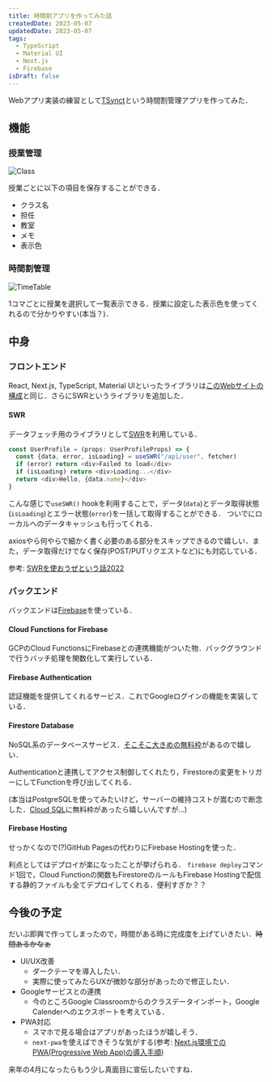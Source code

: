 ```yaml
---
title: 時間割アプリを作ってみた話
createdDate: 2023-05-07
updatedDate: 2023-05-07
tags:
  - TypeScript
  - Material UI
  - Next.js
  - Firebase
isDraft: false
---
```


Webアプリ実装の練習として[TSynct](https://tsynct.a4rcvv.net/)という時間割管理アプリを作ってみた．

## 機能

### 授業管理

![Class](/images/tsynct-class.jpeg)

授業ごとに以下の項目を保存することができる．

- クラス名
- 担任
- 教室
- メモ
- 表示色

### 時間割管理

![TimeTable](/images/tsynct-timetable.jpeg)

1コマごとに授業を選択して一覧表示できる．授業に設定した表示色を使ってくれるので分かりやすい(本当？)．

## 中身

### フロントエンド

React, Next.js, TypeScript, Material UIといったライブラリは[このWebサイトの構成](blog/entry/next-website)と同じ．さらにSWRというライブラリを追加した．

#### SWR

データフェッチ用のライブラリとして[SWR](https://swr.vercel.app/ja)を利用している．

```typescript
const UserProfile = (props: UserProfileProps) => {
  const {data, error, isLoading} = useSWR("/api/user", fetcher)
  if (error) return <div>Failed to load</div>
  if (isLoading) return <div>Loading...</div>
  return <div>Hello, {data.name}</div>
}
```

こんな感じで`useSWR()` hookを利用することで，データ(`data`)とデータ取得状態(`isLoading`)とエラー状態(`error`)を一括して取得することができる．
ついでにローカルへのデータキャッシュも行ってくれる．

axiosやら何やらで細かく書く必要のある部分をスキップできるので嬉しい．また，データ取得だけでなく保存(POST/PUTリクエストなど)にも対応している．

参考: [SWRを使おうぜという話2022](https://zenn.dev/mast1ff/articles/5b48a87242f9f0)

### バックエンド

バックエンドは[Firebase](https://firebase.google.com/?hl=ja)を使っている．

#### Cloud Functions for Firebase

GCPのCloud FunctionsにFirebaseとの連携機能がついた物．バックグラウンドで行うバッチ処理を関数化して実行している．

#### Firebase Authentication

認証機能を提供してくれるサービス．これでGoogleログインの機能を実装している．

#### Firestore Database

NoSQL系のデータベースサービス．[そこそこ大きめの無料枠](https://firebase.google.com/docs/firestore/quotas?hl=ja#free-quota)があるので嬉しい．

Authenticationと連携してアクセス制御してくれたり，Firestoreの変更をトリガーにしてFunctionを呼び出してくれる．

(本当はPostgreSQLを使ってみたいけど，サーバーの維持コストが嵩むので断念した．[Cloud SQL](https://cloud.google.com/sql?hl=ja)に無料枠があったら嬉しいんですが...)

#### Firebase Hosting

せっかくなので(?)GitHub Pagesの代わりにFirebase Hostingを使った．

利点としてはデプロイが楽になったことが挙げられる．
`firebase deploy`コマンド1回で，Cloud Functionの関数もFirestoreのルールもFirebase Hostingで配信する静的ファイルも全てデプロイしてくれる．便利すぎか？？

## 今後の予定

だいぶ即興で作ってしまったので，時間がある時に完成度を上げていきたい．~~時間あるかなぁ~~

- UI/UX改善
  - ダークテーマを導入したい．
  - 実際に使ってみたらUXが微妙な部分があったので修正したい．
- Googleサービスとの連携
  - 今のところGoogle Classroomからのクラスデータインポート，Google Calenderへのエクスポートを考えている．
- PWA対応
  - スマホで見る場合はアプリがあったほうが嬉しそう．
  - `next-pwa`を使えばできそうな気がする(参考: [Next.js環境でのPWA(Progressive Web App)の導入手順](https://zenn.dev/tns_00/articles/next-pwa-install#next-pwa%E3%81%AE%E3%82%A4%E3%83%B3%E3%82%B9%E3%83%88%E3%83%BC%E3%83%AB))

来年の4月になったらもう少し真面目に宣伝したいですね．